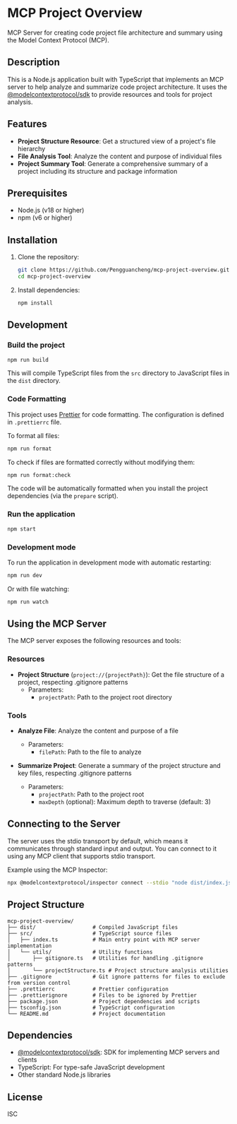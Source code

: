 # MCP Project Overview

MCP Server for creating code project file architecture and summary using the Model Context Protocol (MCP).

## Description

This is a Node.js application built with TypeScript that implements an MCP server to help analyze and summarize code project architecture. It uses the [@modelcontextprotocol/sdk](https://github.com/modelcontextprotocol/typescript-sdk) to provide resources and tools for project analysis.

## Features

- **Project Structure Resource**: Get a structured view of a project's file hierarchy
- **File Analysis Tool**: Analyze the content and purpose of individual files
- **Project Summary Tool**: Generate a comprehensive summary of a project including its structure and package information

## Prerequisites

- Node.js (v18 or higher)
- npm (v6 or higher)

## Installation

1. Clone the repository:
   ```bash
   git clone https://github.com/Pengguancheng/mcp-project-overview.git
   cd mcp-project-overview
   ```

2. Install dependencies:
   ```bash
   npm install
   ```

## Development

### Build the project

```bash
npm run build
```

This will compile TypeScript files from the `src` directory to JavaScript files in the `dist` directory.

### Code Formatting

This project uses [Prettier](https://prettier.io/) for code formatting. The configuration is defined in `.prettierrc` file.

To format all files:

```bash
npm run format
```

To check if files are formatted correctly without modifying them:

```bash
npm run format:check
```

The code will be automatically formatted when you install the project dependencies (via the `prepare` script).

### Run the application

```bash
npm start
```

### Development mode

To run the application in development mode with automatic restarting:

```bash
npm run dev
```

Or with file watching:

```bash
npm run watch
```

## Using the MCP Server

The MCP server exposes the following resources and tools:

### Resources

- **Project Structure** (`project://{projectPath}`): Get the file structure of a project, respecting .gitignore patterns
  - Parameters:
    - `projectPath`: Path to the project root directory

### Tools

- **Analyze File**: Analyze the content and purpose of a file
  - Parameters:
    - `filePath`: Path to the file to analyze

- **Summarize Project**: Generate a summary of the project structure and key files, respecting .gitignore patterns
  - Parameters:
    - `projectPath`: Path to the project root
    - `maxDepth` (optional): Maximum depth to traverse (default: 3)

## Connecting to the Server

The server uses the stdio transport by default, which means it communicates through standard input and output. You can connect to it using any MCP client that supports stdio transport.

Example using the MCP Inspector:

```bash
npx @modelcontextprotocol/inspector connect --stdio "node dist/index.js"
```

## Project Structure

```
mcp-project-overview/
├── dist/                  # Compiled JavaScript files
├── src/                   # TypeScript source files
│   ├── index.ts           # Main entry point with MCP server implementation
│   └── utils/             # Utility functions
│       ├── gitignore.ts   # Utilities for handling .gitignore patterns
│       └── projectStructure.ts # Project structure analysis utilities
├── .gitignore             # Git ignore patterns for files to exclude from version control
├── .prettierrc            # Prettier configuration
├── .prettierignore        # Files to be ignored by Prettier
├── package.json           # Project dependencies and scripts
├── tsconfig.json          # TypeScript configuration
└── README.md              # Project documentation
```

## Dependencies

- [@modelcontextprotocol/sdk](https://github.com/modelcontextprotocol/typescript-sdk): SDK for implementing MCP servers and clients
- TypeScript: For type-safe JavaScript development
- Other standard Node.js libraries

## License

ISC
